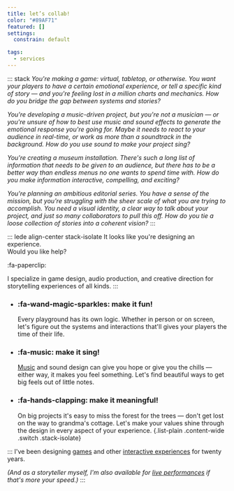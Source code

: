 ```yaml
---
title: let’s collab!
color: "#89AF71"
featured: []
settings:
  constrain: default

tags:
  - services
---
```



::: stack
_You're making a game: virtual, tabletop, or otherwise. You want your players to have a certain emotional experience, or tell a specific kind of story — and you're feeling lost in a million charts and mechanics. How do you bridge the gap between systems and stories?_

_You're developing a music-driven project, but you're not a musician — or you're unsure of how to best use music and sound effects to generate the emotional response you're going for. Maybe it needs to react to your audience in real-time, or work as more than a soundtrack in the background. How do you use sound to make your project sing?_ 

_You're creating a museum installation. There's such a long list of information that needs to be given to an audience, but there has to be a better way than endless menus no one wants to spend time with. How do you make information interactive, compelling, and exciting?_

_You're planning an ambitious editorial series. You have a sense of the mission, but you're struggling with the sheer scale of what you are trying to accomplish. You need a visual identity, a clear way to talk about your project, and just so many collaborators to pull this off. How do you tie a loose collection of stories into a coherent vision?_
:::


::: lede align-center stack-isolate
It looks like you're designing an experience.  
Would you like help?  

:fa-paperclip:


I specialize in game design, audio production, and creative direction for storytelling experiences of all kinds.
:::


* ### :fa-wand-magic-sparkles: make it fun! 
  Every playground has its own logic. Whether in person or on screen, let's figure out the systems and interactions that'll gives your players the time of their life. 

* ### :fa-music: make it sing! 
  [Music](/music) and sound design can give you hope or give you the chills — either way, it makes you feel something. Let's find beautiful ways to get big feels out of little notes.

* ### :fa-hands-clapping: make it meaningful! 
  On big projects it's easy to miss the forest for the trees — don't get lost on the way to grandma's cottage. Let's make your values shine through the design in every aspect of your experience.
{.list-plain .content-wide .switch .stack-isolate}



:::
I've been designing [games](/games) and other [interactive experiences](/interactives) for twenty years.

_(And as a storyteller myself, I'm also available for [live performances](/performance) if that's more your speed.)_
:::